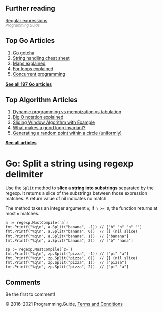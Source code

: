 <span class="underline"></span>

<span class="underline"></span>

## Further reading

[Regular expressions](regexp-cheat-sheet.html)  
<span style="color: grey; font-style: italic; font-size: smaller">Programming.Guide</span>

## Top Go Articles

1.  [Go gotcha](go-gotcha.html)
2.  [String handling cheat sheet](string-functions-reference-cheat-sheet.html)
3.  [Maps explained](maps-explained.html)
4.  [For loops explained](for-loop.html)
5.  [Concurrent programming](go-concurrency-tutorial.html)

[**See all 197 Go articles**](index.html)

<span class="underline"></span>

## Top Algorithm Articles

1.  [Dynamic programming vs memoization vs tabulation](../dynamic-programming-vs-memoization-vs-tabulation.html)
2.  [Big O notation explained](../big-o-notation-explained.html)
3.  [Sliding Window Algorithm with Example](../sliding-window-example.html)
4.  [What makes a good loop invariant?](../what-makes-a-good-loop-invariant.html)
5.  [Generating a random point within a circle (uniformly)](../random-point-within-circle.html)

[**See all articles**](../index.html)

# Go: Split a string using regexp delimiter

Use the [`Split`](https://golang.org/pkg/regexp/#Regexp.Split) method to **slice a string into substrings** separated by the regexp. It returns a slice of the substrings between those expression matches. A return value of nil indicates no match.

The method takes an integer argument `n`; if `n >= 0`, the function returns at most `n` matches.

    a := regexp.MustCompile(`a`)
    fmt.Printf("%q\n", a.Split("banana", -1)) // ["b" "n" "n" ""]
    fmt.Printf("%q\n", a.Split("banana", 0))  // [] (nil slice)
    fmt.Printf("%q\n", a.Split("banana", 1))  // ["banana"]
    fmt.Printf("%q\n", a.Split("banana", 2))  // ["b" "nana"]

    zp := regexp.MustCompile(`z+`)
    fmt.Printf("%q\n", zp.Split("pizza", -1)) // ["pi" "a"]
    fmt.Printf("%q\n", zp.Split("pizza", 0))  // [] (nil slice)
    fmt.Printf("%q\n", zp.Split("pizza", 1))  // ["pizza"]
    fmt.Printf("%q\n", zp.Split("pizza", 2))  // ["pi" "a"]

## Comments

Be the first to comment!

© 2016–2021 Programming.Guide, [Terms and Conditions](../terms-and-conditions.html)
